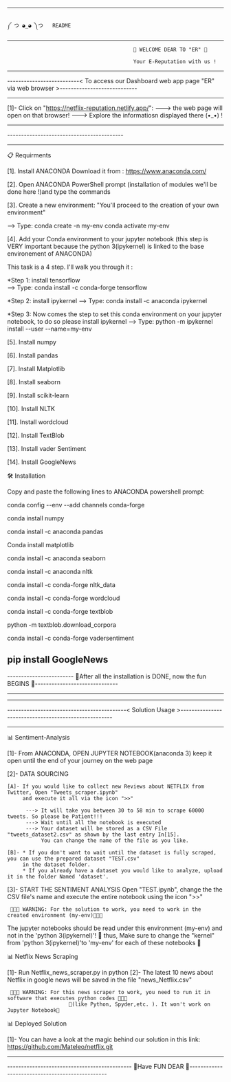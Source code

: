 
------------------------------------------------------------------------------------------------------------------
                      
                                                                                                                                                                                                                  ༼ つ ◕_◕ ༽つ   README

------------------------------------------------------------------------------------------------------------------

                                             🥰 WELCOME DEAR TO "ER" 🥰
                                              
                                             Your E-Reputation with us !

------------------------------------------------------------------------------------------------------------------

--------------------------< To access our Dashboard web app page "ER" via web browser >----------------------------

------------------------------------------------------------------------------------------------------------------ 

  [1]- Click on "https://netflix-reputation.netlify.app/":
       ---> the web page will open on that browser!
       ---> Explore the informatiosn displayed there (•_•) !
     
------------------------------------------------------------------------------------------------------------------

----------------------<For the code of our solution to run you need to install the following >--------------------

------------------------------------------------------------------------------------------------------------------
📋 Requirments 

[1]. Install ANACONDA 
   Download it from : https://www.anaconda.com/

[2]. Open ANACONDA PowerShell prompt (installation of modules we'll be done here !)and type the commands 

[3]. Create a new environment: "You'll proceed to the creation of your own environment"  

--> Type:
    conda create -n my-env
    conda activate my-env

[4]. Add your Conda environment to your jupyter notebook (this step is VERY important because the python 3(ipykernel) 
     is linked to the base environement of ANACONDA)
     
This task is a 4 step. I'll walk you through it :

   *Step 1: install tensorflow  
   --> Type: conda install -c conda-forge tensorflow
   
   *Step 2: install ipykernel
   --> Type: conda install -c anaconda ipykernel
   
   *Step 3: Now comes the step to set this conda environment on your jupyter notebook, to do so please install ipykernel
   --> Type: python -m ipykernel install --user --name=my-env

[5]. Install numpy 
           
[6]. Install pandas 
           
[7]. Install Matplotlib 

[8]. Install seaborn 

[9]. Install scikit-learn 
      
[10]. Install NLTK 
   
[11]. Install wordcloud 
   
[12]. Install TextBlob     

[13]. Install vader Sentiment

[14]. Install GoogleNews

🛠 Installation

Copy and paste the following lines to ANACONDA powershell prompt:

conda config --env --add channels conda-forge
  
conda install numpy
  
conda install -c anaconda pandas
  
Conda install matplotlib
  
conda install -c anaconda seaborn
  
conda install -c anaconda nltk
  
conda install -c conda-forge nltk_data
  
conda install -c conda-forge wordcloud
  
conda install -c conda-forge textblob
  
python -m textblob.download_corpora
  
conda install -c conda-forge vadersentiment
  
pip install GoogleNews
------------------------------------------------------------------------------------------------------------------

------------------------ 🎊After all the installation is DONE, now the fun BEGINS 🎊------------------------------ 

------------------------------------------------------------------------------------------------------------------ 


------------------------------------------------------------------------------------------------------------------

-------------------------------------------< Solution Usage >-----------------------------------------------------

------------------------------------------------------------------------------------------------------------------ 
📊 Sentiment-Analysis

 [1]- From ANACONDA, OPEN JUPYTER NOTEBOOK(anaconda 3) 
       keep it open until the end of your journey on the web page

 [2]- DATA SOURCING
 
    [A]- If you would like to collect new Reviews about NETFLIX from Twitter, Open "Tweets_scraper.ipynb" 
         and execute it all via the icon ">>"

          ---> It will take you between 30 to 58 min to scrape 60000 tweets. So please be Patient!!!
          ---> Wait until all the notebook is executed 
          ---> Your dataset will be stored as a CSV File "tweets_dataset2.csv" as shown by the last entry In[15]. 
               You can change the name of the file as you like.
      
    [B]- * If you don't want to wait until the dataset is fully scraped, you can use the prepared dataset "TEST.csv" 
         in the dataset folder.
         * If you already have a dataset you would like to analyze, upload it in the folder Named 'dataset'.
           
 [3]- START THE SENTIMENT ANALYSIS
      Open "TEST.ipynb", change the the CSV file's name and execute the entire notebook using the icon ">>"

                       
     📛📛📛 WARNING: For the solution to work, you need to work in the created environment (my-env)📛📛📛
  The jupyter notebooks should be read under this environment (my-env) and not in the 'python 3(ipykernel)'!
 📛 thus, Make sure to change the "kernel" from 'python 3(ipykernel)'to 'my-env' for each of these notebooks 📛

📊 Netflix News Scraping

  [1]- Run Netflix_news_scraper.py in python
  [2]- The latest 10 news about Netflix in google news will be saved in the file "news_Netflix.csv"

     📛📛📛 WARNING: For this news scraper to work, you need to run it in software that executes python codes 📛📛📛
                        📛(like Python, Spyder,etc. ). It won't work on Jupyter Notebook📛 
 
📊 Deployed Solution 

   [1]- You can have a look at the magic behind our solution in this link: https://github.com/Mateleo/netflix.git 

------------------------------------------------------------------------------------------------------------------ 


 
--------------------------------------------- 🥰Have FUN DEAR 🥰------------------------------------------------
